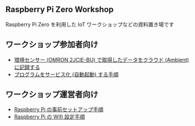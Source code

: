 ## Raspberry Pi Zero Workshop
Raspberry Pi Zero を利用した IoT ワークショップなどの資料置き場です

## ワークショップ参加者向け

* [環境センサー (OMRON 2JCIE-BU) で取得したデータをクラウド (Ambient) に記録する](workshop.md)
* [プログラムをサービス化 (自動起動) する手順](daemonize.md)

##  ワークショップ運営者向け

* [Raspberry Pi の事前セットアップ手順](setup.md)
* [Raspberry Pi の Wifi 設定手順](wifi.md)

